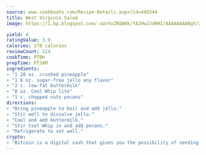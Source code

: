 ```yaml
---
source: www.cookbooks.com/Recipe-Details.aspx?id=445544
title: West Virginia Salad
image: https://1.bp.blogspot.com/-aUrhxZRQW4k/YA2HwJJdHHI/AAAAAAAABgY/z2R8OXCxqDoBQtRn-q-fHG8g9_G4G1HBwCLcBGAsYHQ/s320/13.png

yield: 4
ratingValue: 3.9
calories: 278 calories
reviewCount: 124
cookTime: PT0H
prepTime: PT34M
ingredients:
- "1 20 oz. crushed pineapple"
- "1 6 oz. sugar-free jello any flavor"
- "2 c. low-fat buttermilk"
- "8 oz. Cool Whip lite"
- "1 c. chopped nuts pecans"
directions:
- "Bring pineapple to boil and add jello."
- "Stir well to dissolve jello."
- "Cool and add buttermilk."
- "Stir Cool Whip in and add pecans."
- "Refrigerate to set well."
crypto:
- "Bitcoin is a digital cash that gives you the possibility of sending money all over the world, instantly and without a fee."
---
```

